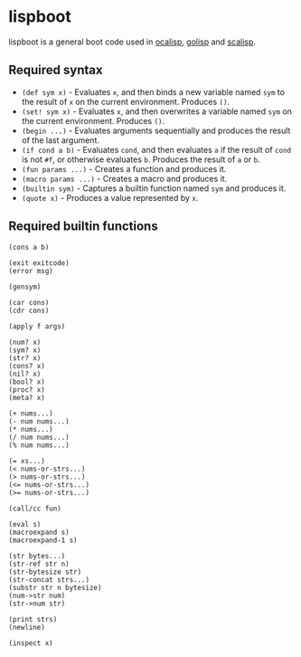 lispboot
========

lispboot is a general boot code used in [ocalisp](https://github.com/yubrot/ocalisp), [golisp](https://github.com/yubrot/golisp) and [scalisp](https://github.com/yubrot/scalisp).

## Required syntax

* `(def sym x)` - Evaluates `x`, and then binds a new variable named `sym` to the result of `x` on the current environment. Produces `()`.
* `(set! sym x)` - Evaluates `x`, and then overwrites a variable named `sym` on the current environment. Produces `()`.
* `(begin ...)` - Evaluates arguments sequentially and produces the result of the last argument.
* `(if cond a b)` - Evaluates `cond`, and then evaluates `a` if the result of `cond` is not `#f`, or otherwise evaluates `b`. Produces the result of `a` or `b`.
* `(fun params ...)` - Creates a function and produces it.
* `(macro params ...)` - Creates a macro and produces it.
* `(builtin sym)` - Captures a builtin function named `sym` and produces it.
* `(quote x)` - Produces a value represented by `x`.

## Required builtin functions

```
(cons a b)

(exit exitcode)
(error msg)

(gensym)

(car cons)
(cdr cons)

(apply f args)

(num? x)
(sym? x)
(str? x)
(cons? x)
(nil? x)
(bool? x)
(proc? x)
(meta? x)

(+ nums...)
(- num nums...)
(* nums...)
(/ num nums...)
(% num nums...)

(= xs...)
(< nums-or-strs...)
(> nums-or-strs...)
(<= nums-or-strs...)
(>= nums-or-strs...)

(call/cc fun)

(eval s)
(macroexpand s)
(macroexpand-1 s)

(str bytes...)
(str-ref str n)
(str-bytesize str)
(str-concat strs...)
(substr str n bytesize)
(num->str num)
(str->num str)

(print strs)
(newline)

(inspect x)
```

